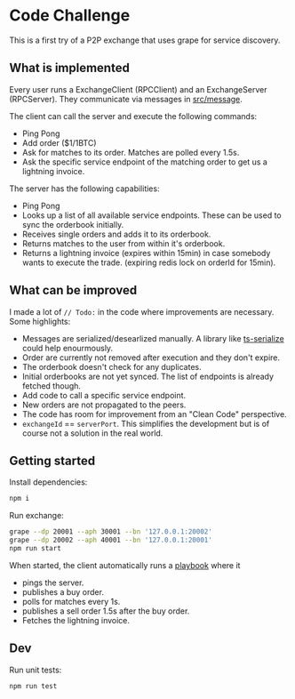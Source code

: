 # Code Challenge

This is a first try of a P2P exchange that uses grape for service discovery.

## What is implemented

Every user runs a ExchangeClient (RPCClient) and an ExchangeServer (RPCServer). They communicate via messages in [src/message](src/message/).

The client can call the server and execute the following commands:
- Ping Pong
- Add order ($1/1BTC)
- Ask for matches to its order. Matches are polled every 1.5s.
- Ask the specific service endpoint of the matching order to get us a lightning invoice.

The server has the following capabilities:
- Ping Pong
- Looks up a list of all available service endpoints. These can be used to sync the orderbook initially.
- Receives single orders and adds it to its orderbook.
- Returns matches to the user from within it's orderbook.
- Returns a lightning invoice (expires within 15min) in case somebody wants to execute the trade. (expiring redis lock on orderId for 15min).

## What can be improved

I made a lot of `// Todo:` in the code where improvements are necessary. Some highlights:

- Messages are serialized/desearlized manually. A library like [ts-serialize](https://www.npmjs.com/package/ts-serializable) could help enourmously.
- Order are currently not removed after execution and they don't expire.
- The orderbook doesn't check for any duplicates.
- Initial orderbooks are not yet synced. The list of endpoints is already fetched though.
- Add code to call a specific service endpoint.
- New orders are not propagated to the peers.
- The code has room for improvement from an "Clean Code" perspective.
- `exchangeId` == `serverPort`. This simplifies the development but is of course not a solution in the real world.



## Getting started

Install dependencies:
```bash
npm i
```

Run exchange:
```bash
grape --dp 20001 --aph 30001 --bn '127.0.0.1:20002'
grape --dp 20002 --aph 40001 --bn '127.0.0.1:20001'
npm run start
```

When started, the client automatically runs a [playbook](src/index.ts) where it 
- pings the server.
- publishes a buy order.
- polls for matches every 1s.
- publishes a sell order 1.5s after the buy order.
- Fetches the lightning invoice.


## Dev

Run unit tests:

```bash
npm run test
```